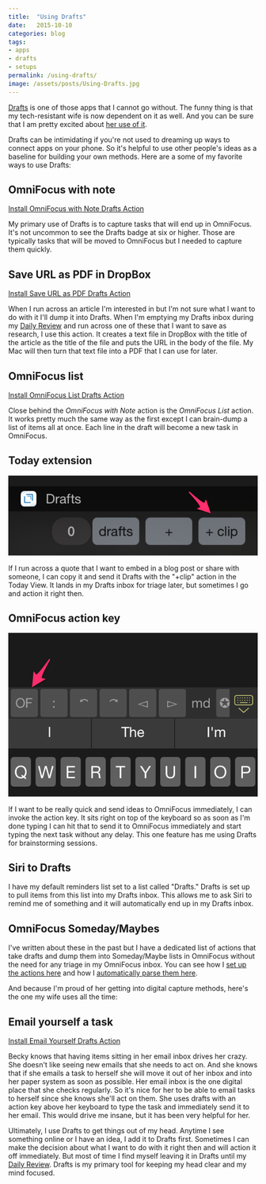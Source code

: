 ```yaml
---
title:  "Using Drafts"
date:   2015-10-10
categories: blog
tags:
- apps
- drafts
- setups
permalink: /using-drafts/
image: /assets/posts/Using-Drafts.jpg
---
```


[Drafts][DraftsApp] is one of those apps that I cannot go without. The funny thing is that my tech-resistant wife is now dependent on it as well. And you can be sure that I am pretty excited about [her use of it][TaskManagementEpisode].

<!--more-->

Drafts can be intimidating if you're not used to dreaming up ways to connect apps on your phone. So it's helpful to use other people's ideas as a baseline for building your own methods. Here are a some of my favorite ways to use Drafts:

## OmniFocus with note

[Install OmniFocus with Note Drafts Action](x-drafts4://x-callback-url/import_action?v=2&tintColor=%5B%0A%20%200.451%2C%0A%20%200.29%2C%0A%20%200.553%0A%5D&shouldConfirm=0&logLevel=1&uuid=BDE52DB2-95AF-4AD4-8734-17068C3E8C9F&disposition=2&actionSteps=%5B%0A%20%20%7B%0A%20%20%20%20%22urlTemplate%22%20%3A%20%22omnifocus%3A%5C%2F%5C%2F%5C%2Fadd%3Fname%3D%7B%7B%5B%5Btitle%5D%5D%7D%7D%26note%3D%7B%7B%5B%5Bbody%5D%5D%7D%7D%22%2C%0A%20%20%20%20%22encodeTags%22%20%3A%20false%2C%0A%20%20%20%20%22actionStepType%22%20%3A%20%22URL%22%0A%20%20%7D%0A%5D&description=First%20line%20saves%20to%20the%20title%20of%20a%20OmniFocus%20task%2C%20while%20the%20rest%20of%20the%20Draft%20is%20added%20to%20Notes%20section.%20The%20original%20draft%20is%20then%20archived%20automatically.%20&modifiedAt=2015-07-20%2012%3A13%3A49%20%2B0000&name=OmniFocus%20with%20Note&iconImageName=action_clipboard)

My primary use of Drafts is to capture tasks that will end up in OmniFocus. It's not uncommon to see the Drafts badge at six or higher. Those are typically tasks that will be moved to OmniFocus but I needed to capture them quickly.

## Save URL as PDF in DropBox

[Install Save URL as PDF Drafts Action](x-drafts4://x-callback-url/import_action?v=2&tintColor=%5B%0A%0A%5D&shouldConfirm=0&logLevel=1&uuid=D65D2C58-A84A-4517-8015-1BE97D43C6B5&disposition=2&actionSteps=%5B%0A%20%20%7B%0A%20%20%20%20%22writeType%22%20%3A%20%22create%22%2C%0A%20%20%20%20%22fileTemplate%22%20%3A%20%22%5B%5Bbody%5D%5D%22%2C%0A%20%20%20%20%22actionStepType%22%20%3A%20%22Dropbox%22%2C%0A%20%20%20%20%22folderTemplate%22%20%3A%20%22%5C%2FArticle_Import%22%2C%0A%20%20%20%20%22fileExtTemplate%22%20%3A%20%22txt%22%2C%0A%20%20%20%20%22fileNameTemplate%22%20%3A%20%22%5B%5Btitle%5D%5D%22%0A%20%20%7D%0A%5D&description=&modifiedAt=2015-09-28%2012%3A02%3A35%20%2B0000&name=Save%20URL%20as%20PDF&iconImageName=action_dropbox)

When I run across an article I'm interested in but I'm not sure what I want to do with it I'll dump it into Drafts. When I'm emptying my Drafts inbox during my [Daily Review][DailyReviewArticle] and run across one of these that I want to save as research, I use this action. It creates a text file in DropBox with the title of the article as the title of the file and puts the URL in the body of the file. My Mac will then turn that text file into a PDF that I can use for later.

## OmniFocus list

[Install OmniFocus List Drafts Action](x-drafts4://x-callback-url/import_action?v=2&tintColor=%5B%0A%20%200.451%2C%0A%20%200.29%2C%0A%20%200.553%0A%5D&shouldConfirm=0&logLevel=1&uuid=9B95D317-17CC-4336-809D-2410C52B7AF2&disposition=2&actionSteps=%5B%0A%20%20%7B%0A%20%20%20%20%22listName%22%20%3A%20%22Omnifocus%22%2C%0A%20%20%20%20%22noteDelimiter%22%20%3A%20%22%7C%22%2C%0A%20%20%20%20%22actionStepType%22%20%3A%20%22List%20in%20Reminders%22%0A%20%20%7D%0A%5D&description=&modifiedAt=2015-09-28%2015%3A57%3A57%20%2B0000&name=OmniFocus&iconImageName=action_reminder)

Close behind the _OmniFocus with Note_ action is the _OmniFocus List_ action. It works pretty much the same way as the first except I can brain-dump a list of items all at once. Each line in the draft will become a new task in OmniFocus.

## Today extension

<img class="center-image post-image-small" src="/assets/posts_extra/Drafts_Today_Clip.png" />

If I run across a quote that I want to embed in a blog post or share with someone, I can copy it and send it Drafts with the "+clip" action in the Today View. It lands in my Drafts inbox for triage later, but sometimes I go and action it right then.

## OmniFocus action key

<img class="center-image post-image-small" src="/assets/posts_extra/OmniFocus_Keyboard_Action.png" />

If I want to be really quick and send ideas to OmniFocus immediately, I can invoke the action key. It sits right on top of the keyboard so as soon as I'm done typing I can hit that to send it to OmniFocus immediately and start typing the next task without any delay. This one feature has me using Drafts for brainstorming sessions.

## Siri to Drafts

I have my default reminders list set to a list called "Drafts." Drafts is set up to pull items from this list into my Drafts inbox. This allows me to ask Siri to remind me of something and it will automatically end up in my Drafts inbox.

## OmniFocus Someday/Maybes

I've written about these in the past but I have a dedicated list of actions that take drafts and dump them into Someday/Maybe lists in OmniFocus without the need for any triage in my OmniFocus inbox. You can see how I [set up the actions here][OmniFocusSomedayMaybeArticle] and how I [automatically parse them here][OFAutoParserArticle].

And because I'm proud of her getting into digital capture methods, here's the one my wife uses all the time:

## Email yourself a task

[Install Email Yourself Drafts Action](x-drafts4://x-callback-url/import_action?v=2&tintColor=%5B%0A%20%200.031%2C%0A%20%200.455%2C%0A%20%200.627%0A%5D&shouldConfirm=0&logLevel=2&uuid=EA743F3F-8612-4615-88E4-6DAF1E0B344D&disposition=2&actionSteps=%5B%0A%20%20%7B%0A%20%20%20%20%22sendInBackground%22%20%3A%20true%2C%0A%20%20%20%20%22bccRecipientString%22%20%3A%20%22%22%2C%0A%20%20%20%20%22toRecipientString%22%20%3A%20%22example%40example.com%22%2C%0A%20%20%20%20%22subject%22%20%3A%20%22%5B%5Btitle%5D%5D%22%2C%0A%20%20%20%20%22replyTo%22%20%3A%20%22%22%2C%0A%20%20%20%20%22sendAsHTML%22%20%3A%20false%2C%0A%20%20%20%20%22sendInBackgroundPrefix%22%20%3A%20%22%22%2C%0A%20%20%20%20%22body%22%20%3A%20%22%5B%5Bbody%5D%5D%22%2C%0A%20%20%20%20%22actionStepType%22%20%3A%20%22Email%22%2C%0A%20%20%20%20%22ccRecipientString%22%20%3A%20%22%22%0A%20%20%7D%0A%5D&description=Open%20Mail.app%20email%20window%20with%20first%20line%20of%20draft%20as%20subject%2C%20and%20the%20remainder%20of%20the%20draft%20as%20the%20body.&modifiedAt=2015-10-08%2015%3A06%3A19%20%2B0000&name=Email%20To%20Do&iconImageName=action_email_filled)

Becky knows that having items sitting in her email inbox drives her crazy. She doesn't like seeing new emails that she needs to act on. And she knows that if she emails a task to herself she will move it out of her inbox and into her paper system as soon as possible. Her email inbox is the one digital place that she checks regularly. So it's nice for her to be able to email tasks to herself since she knows she'll act on them. She uses drafts with an action key above her keyboard to type the task and immediately send it to her email. This would drive me insane, but it has been very helpful for her.

Ultimately, I use Drafts to get things out of my head. Anytime I see something online or I have an idea, I add it to Drafts first. Sometimes I can make the decision about what I want to do with it right then and will action it off immediately. But most of time I find myself leaving it in Drafts until my [Daily Review][DailyReviewArticle]. Drafts is my primary tool for keeping my head clear and my mind focused.

[TaskManagementEpisode]: http://joebuhlig.com/5/
[OmniFocusSomedayMaybeArticle]: http://joebuhlig.com/using-omnifocus-for-somedaymaybe-lists/
[DailyReviewArticle]: http://joebuhlig.com/gaining-perspective-daily-review/
[DraftsApp]: https://itunes.apple.com/us/app/id905337691?mt=8&ign-mpt=uo%3D4
[OFAutoParserArticle]: http://joebuhlig.com/omnifocus-auto-parser/
